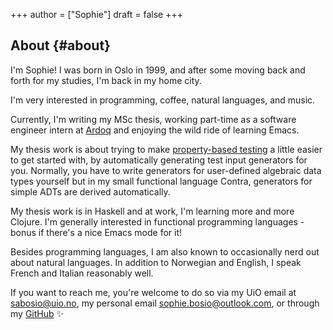 +++
author = ["Sophie"]
draft = false
+++

## About {#about}

I'm Sophie! I was born in Oslo in 1999, and after some moving back and forth
for my studies, I'm back in my home city.

I'm very interested in programming, coffee, natural languages, and music.

Currently, I'm writing my MSc thesis, working part-time as a software engineer
intern at [Ardoq](https://www.ardoq.com/) and enjoying the wild ride of learning Emacs.

My thesis work is about trying to make [property-based
testing](https://medium.com/criteo-engineering/introduction-to-property-based-testing-f5236229d237) a little easier to get started with, by automatically generating test
input generators for you. Normally, you have to write generators for
user-defined algebraic data types yourself but in my small functional language Contra,
generators for simple ADTs are derived automatically.

My thesis work is in Haskell and at work, I'm learning more and more Clojure.
I'm generally interested in functional programming languages - bonus if there's
a nice Emacs mode for it!

Besides programming languages, I am also known to occasionally nerd out about
natural languages. In addition to Norwegian and English, I speak French and
Italian reasonably well.

If you want to reach me, you're welcome to do so via my UiO email at
[sabosio@uio.no](mailto:sabosio@uio.no), my personal email [sophie.bosio@outlook.com](mailto:sophie.bosio@outlook.com), or through my [GitHub](https://github.com/SophieBosio) ✨
